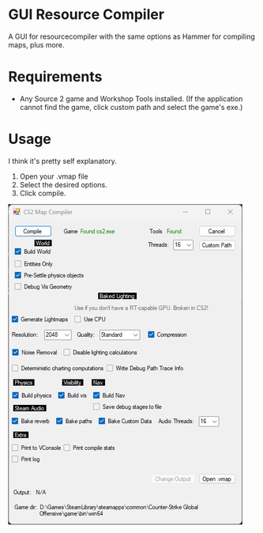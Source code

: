 # GUI Resource Compiler
A GUI for resourcecompiler with the same options as Hammer for compiling maps, plus more.

# Requirements
- Any Source 2 game and Workshop Tools installed. (If the application cannot find the game, click custom path and select the game's exe.)
 
# Usage

I think it's pretty self explanatory.

1. Open your .vmap file
2. Select the desired options.
3. Click compile.

![product-screenshot]


[product-screenshot]: CS2MapCompiler_nGfZXhVl9r.png
